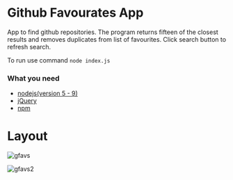 # Github Favourates App

App to find github repositories. The program returns fifteen of the closest results and removes duplicates from list of favourites.
Click search button to refresh search. 

To run use command `node index.js`

### What you need
- [nodejs(version 5 - 9)](https://nodejs.org/en/)
- [jQuery](https://jquery.com/)
- [npm](https://www.npmjs.com/)

# Layout

![gfavs](https://user-images.githubusercontent.com/15314851/46045486-d9e04000-c0eb-11e8-8870-b2ba6d111fb3.png)

![gfavs2](https://user-images.githubusercontent.com/15314851/46045514-ef556a00-c0eb-11e8-9aff-7f72c088f1fb.png)
